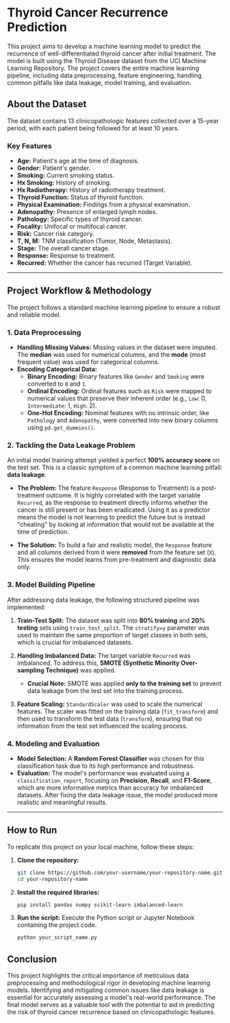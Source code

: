 # Thyroid Cancer Recurrence Prediction

This project aims to develop a machine learning model to predict the recurrence of well-differentiated thyroid cancer after initial treatment. The model is built using the Thyroid Disease dataset from the UCI Machine Learning Repository. The project covers the entire machine learning pipeline, including data preprocessing, feature engineering, handling common pitfalls like data leakage, model training, and evaluation.

## About the Dataset

The dataset contains 13 clinicopathologic features collected over a 15-year period, with each patient being followed for at least 10 years.

### Key Features
*   **Age:** Patient's age at the time of diagnosis.
*   **Gender:** Patient's gender.
*   **Smoking:** Current smoking status.
*   **Hx Smoking:** History of smoking.
*   **Hx Radiotherapy:** History of radiotherapy treatment.
*   **Thyroid Function:** Status of thyroid function.
*   **Physical Examination:** Findings from a physical examination.
*   **Adenopathy:** Presence of enlarged lymph nodes.
*   **Pathology:** Specific types of thyroid cancer.
*   **Focality:** Unifocal or multifocal cancer.
*   **Risk:** Cancer risk category.
*   **T, N, M:** TNM classification (Tumor, Node, Metastasis).
*   **Stage:** The overall cancer stage.
*   **Response:** Response to treatment.
*   **Recurred:** Whether the cancer has recurred (Target Variable).

---

## Project Workflow & Methodology

The project follows a standard machine learning pipeline to ensure a robust and reliable model.

### 1. Data Preprocessing

*   **Handling Missing Values:** Missing values in the dataset were imputed. The **median** was used for numerical columns, and the **mode** (most frequent value) was used for categorical columns.
*   **Encoding Categorical Data:**
    *   **Binary Encoding:** Binary features like `Gender` and `Smoking` were converted to `0` and `1`.
    *   **Ordinal Encoding:** Ordinal features such as `Risk` were mapped to numerical values that preserve their inherent order (e.g., `Low`: 0, `Intermediate`: 1, `High`: 2).
    *   **One-Hot Encoding:** Nominal features with no intrinsic order, like `Pathology` and `Adenopathy`, were converted into new binary columns using `pd.get_dummies()`.

### 2. Tackling the Data Leakage Problem

An initial model training attempt yielded a perfect **100% accuracy score** on the test set. This is a classic symptom of a common machine learning pitfall: **data leakage**.

*   **The Problem:** The feature `Response` (Response to Treatment) is a post-treatment outcome. It is highly correlated with the target variable `Recurred`, as the response to treatment directly informs whether the cancer is still present or has been eradicated. Using it as a predictor means the model is not learning to predict the future but is instead "cheating" by looking at information that would not be available at the time of prediction.

*   **The Solution:** To build a fair and realistic model, the `Response` feature and all columns derived from it were **removed** from the feature set (`X`). This ensures the model learns from pre-treatment and diagnostic data only.

### 3. Model Building Pipeline

After addressing data leakage, the following structured pipeline was implemented:

1.  **Train-Test Split:** The dataset was split into **80% training** and **20% testing** sets using `train_test_split`. The `stratify=y` parameter was used to maintain the same proportion of target classes in both sets, which is crucial for imbalanced datasets.

2.  **Handling Imbalanced Data:** The target variable `Recurred` was imbalanced. To address this, **SMOTE (Synthetic Minority Over-sampling Technique)** was applied.
    *   **Crucial Note:** SMOTE was applied **only to the training set** to prevent data leakage from the test set into the training process.

3.  **Feature Scaling:** `StandardScaler` was used to scale the numerical features. The scaler was fitted on the training data (`fit_transform`) and then used to transform the test data (`transform`), ensuring that no information from the test set influenced the scaling process.

### 4. Modeling and Evaluation

*   **Model Selection:** A **Random Forest Classifier** was chosen for this classification task due to its high performance and robustness.
*   **Evaluation:** The model's performance was evaluated using a `classification_report`, focusing on **Precision**, **Recall**, and **F1-Score**, which are more informative metrics than accuracy for imbalanced datasets. After fixing the data leakage issue, the model produced more realistic and meaningful results.

---

## How to Run

To replicate this project on your local machine, follow these steps:

1.  **Clone the repository:**
    ```bash
    git clone https://github.com/your-username/your-repository-name.git
    cd your-repository-name
    ```

2.  **Install the required libraries:**
    ```bash
    pip install pandas numpy scikit-learn imbalanced-learn
    ```

3.  **Run the script:**
    Execute the Python script or Jupyter Notebook containing the project code.
    ```bash
    python your_script_name.py
    ```

## Conclusion

This project highlights the critical importance of meticulous data preprocessing and methodological rigor in developing machine learning models. Identifying and mitigating common issues like data leakage is essential for accurately assessing a model's real-world performance. The final model serves as a valuable tool with the potential to aid in predicting the risk of thyroid cancer recurrence based on clinicopathologic features.
